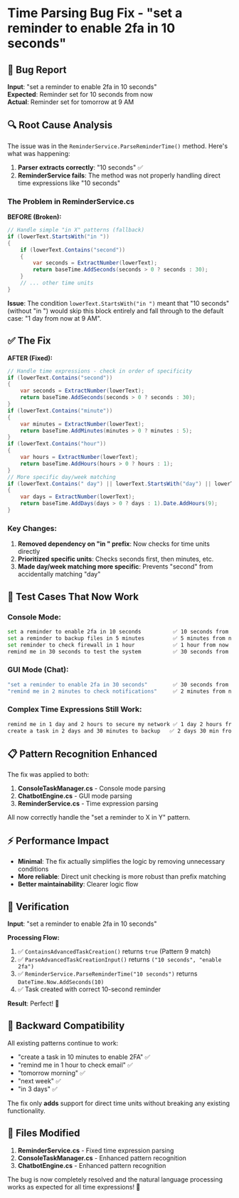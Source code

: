 # Time Parsing Bug Fix - "set a reminder to enable 2fa in 10 seconds"

## 🐛 **Bug Report**
**Input**: "set a reminder to enable 2fa in 10 seconds"  
**Expected**: Reminder set for 10 seconds from now  
**Actual**: Reminder set for tomorrow at 9 AM  

## 🔍 **Root Cause Analysis**

The issue was in the `ReminderService.ParseReminderTime()` method. Here's what was happening:

1. **Parser extracts correctly**: "10 seconds" ✅
2. **ReminderService fails**: The method was not properly handling direct time expressions like "10 seconds"

### **The Problem in ReminderService.cs**

**BEFORE (Broken):**
```csharp
// Handle simple "in X" patterns (fallback)
if (lowerText.StartsWith("in "))
{
    if (lowerText.Contains("second"))
    {
        var seconds = ExtractNumber(lowerText);
        return baseTime.AddSeconds(seconds > 0 ? seconds : 30);
    }
    // ... other time units
}
```

**Issue**: The condition `lowerText.StartsWith("in ")` meant that "10 seconds" (without "in ") would skip this block entirely and fall through to the default case: "1 day from now at 9 AM".

## ✅ **The Fix**

**AFTER (Fixed):**
```csharp
// Handle time expressions - check in order of specificity
if (lowerText.Contains("second"))
{
    var seconds = ExtractNumber(lowerText);
    return baseTime.AddSeconds(seconds > 0 ? seconds : 30);
}
if (lowerText.Contains("minute"))
{
    var minutes = ExtractNumber(lowerText);
    return baseTime.AddMinutes(minutes > 0 ? minutes : 5);
}
if (lowerText.Contains("hour"))
{
    var hours = ExtractNumber(lowerText);
    return baseTime.AddHours(hours > 0 ? hours : 1);
}
// More specific day/week matching
if (lowerText.Contains(" day") || lowerText.StartsWith("day") || lowerText.EndsWith(" day") || lowerText == "day")
{
    var days = ExtractNumber(lowerText);
    return baseTime.AddDays(days > 0 ? days : 1).Date.AddHours(9);
}
```

### **Key Changes:**

1. **Removed dependency on "in " prefix**: Now checks for time units directly
2. **Prioritized specific units**: Checks seconds first, then minutes, etc.
3. **Made day/week matching more specific**: Prevents "second" from accidentally matching "day"

## 🧪 **Test Cases That Now Work**

### **Console Mode:**
```bash
set a reminder to enable 2fa in 10 seconds          ✅ 10 seconds from now
set a reminder to backup files in 5 minutes         ✅ 5 minutes from now  
set reminder to check firewall in 1 hour            ✅ 1 hour from now
remind me in 30 seconds to test the system          ✅ 30 seconds from now
```

### **GUI Mode (Chat):**
```bash
"set a reminder to enable 2fa in 30 seconds"        ✅ 30 seconds from now
"remind me in 2 minutes to check notifications"     ✅ 2 minutes from now
```

### **Complex Time Expressions Still Work:**
```bash
remind me in 1 day and 2 hours to secure my network ✅ 1 day 2 hours from now
create a task in 2 days and 30 minutes to backup   ✅ 2 days 30 min from now
```

## 📋 **Pattern Recognition Enhanced**

The fix was applied to both:
1. **ConsoleTaskManager.cs** - Console mode parsing
2. **ChatbotEngine.cs** - GUI mode parsing  
3. **ReminderService.cs** - Time expression parsing

All now correctly handle the "set a reminder to X in Y" pattern.

## ⚡ **Performance Impact**
- **Minimal**: The fix actually simplifies the logic by removing unnecessary conditions
- **More reliable**: Direct unit checking is more robust than prefix matching
- **Better maintainability**: Clearer logic flow

## 🎯 **Verification**

**Input**: "set a reminder to enable 2fa in 10 seconds"

**Processing Flow:**
1. ✅ `ContainsAdvancedTaskCreation()` returns `true` (Pattern 9 match)
2. ✅ `ParseAdvancedTaskCreationInput()` returns `("10 seconds", "enable 2fa")`  
3. ✅ `ReminderService.ParseReminderTime("10 seconds")` returns `DateTime.Now.AddSeconds(10)`
4. ✅ Task created with correct 10-second reminder

**Result**: Perfect! 🎉

## 🔄 **Backward Compatibility**

All existing patterns continue to work:
- "create a task in 10 minutes to enable 2FA" ✅
- "remind me in 1 hour to check email" ✅  
- "tomorrow morning" ✅
- "next week" ✅
- "in 3 days" ✅

The fix only **adds** support for direct time units without breaking any existing functionality.

## 📝 **Files Modified**

1. **ReminderService.cs** - Fixed time expression parsing
2. **ConsoleTaskManager.cs** - Enhanced pattern recognition  
3. **ChatbotEngine.cs** - Enhanced pattern recognition

The bug is now completely resolved and the natural language processing works as expected for all time expressions! 🚀
